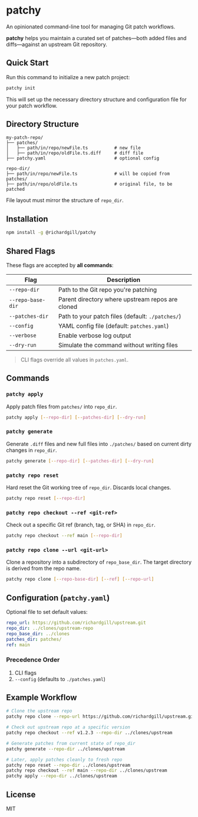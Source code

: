 # patchy

An opinionated command-line tool for managing Git patch workflows.

**patchy** helps you maintain a curated set of patches—both added files and diffs—against an upstream Git repository.

## Quick Start

Run this command to initialize a new patch project:

```sh
patchy init
```

This will set up the necessary directory structure and configuration file for your patch workflow.

## Directory Structure

```
my-patch-repo/
├── patches/
│   ├── path/in/repo/newFile.ts          # new file
│   ├── path/in/repo/oldFile.ts.diff     # diff file
├── patchy.yaml                          # optional config

repo-dir/
├── path/in/repo/newFile.ts              # will be copied from patches/
├── path/in/repo/oldFile.ts              # original file, to be patched
```

File layout must mirror the structure of `repo_dir`.

## Installation

```sh
npm install -g @richardgill/patchy
```

## Shared Flags

These flags are accepted by **all commands**:

| Flag              | Description                                      |
| ----------------- | ------------------------------------------------ |
| `--repo-dir`      | Path to the Git repo you're patching             |
| `--repo-base-dir` | Parent directory where upstream repos are cloned |
| `--patches-dir`   | Path to your patch files (default: `./patches/`)   |
| `--config`        | YAML config file (default: `patches.yaml`)       |
| `--verbose`       | Enable verbose log output                        |
| `--dry-run`       | Simulate the command without writing files       |

> CLI flags override all values in `patches.yaml`.

## Commands

### `patchy apply`

Apply patch files from `patches/` into `repo_dir`.

```sh
patchy apply [--repo-dir] [--patches-dir] [--dry-run]
```

### `patchy generate`

Generate `.diff` files and new full files into `./patches/` based on current dirty changes in `repo_dir`.

```sh
patchy generate [--repo-dir] [--patches-dir] [--dry-run]
```

### `patchy repo reset`

Hard reset the Git working tree of `repo_dir`. Discards local changes.

```sh
patchy repo reset [--repo-dir]
```

### `patchy repo checkout --ref <git-ref>`

Check out a specific Git ref (branch, tag, or SHA) in `repo_dir`.

```sh
patchy repo checkout --ref main [--repo-dir]
```

### `patchy repo clone --url <git-url>`

Clone a repository into a subdirectory of `repo_base_dir`. The target directory is derived from the repo name.

```sh
patchy repo clone [--repo-base-dir] [--ref] [--repo-url] 
```

## Configuration (`patchy.yaml`)

Optional file to set default values:

```yaml
repo_url: https://github.com/richardgill/upstream.git
repo_dir: ../clones/upstream-repo
repo_base_dir: ../clones
patches_dir: patches/
ref: main
```

### Precedence Order

1. CLI flags
2. `--config` (defaults to `./patches.yaml`)

## Example Workflow

```sh
# Clone the upstream repo
patchy repo clone --repo-url https://github.com/richardgill/upstream.git --repo-base-dir ../clones

# Check out upstream repo at a specific version
patchy repo checkout --ref v1.2.3 --repo-dir ../clones/upstream

# Generate patches from current state of repo_dir
patchy generate --repo-dir ../clones/upstream

# Later, apply patches cleanly to fresh repo
patchy repo reset --repo-dir ../clones/upstream
patchy repo checkout --ref main --repo-dir ../clones/upstream
patchy apply --repo-dir ../clones/upstream
```

## License

MIT
